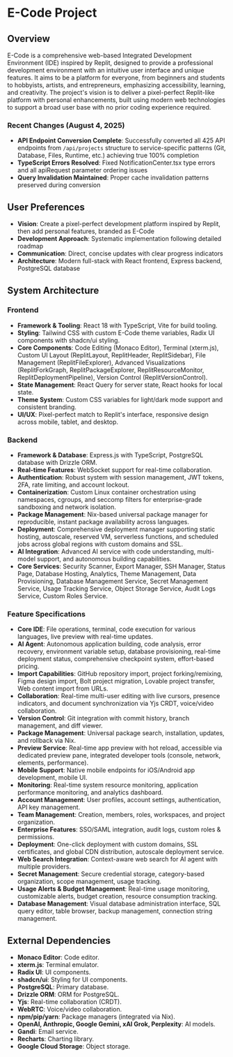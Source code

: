 # E-Code Project

## Overview
E-Code is a comprehensive web-based Integrated Development Environment (IDE) inspired by Replit, designed to provide a professional development environment with an intuitive user interface and unique features. It aims to be a platform for everyone, from beginners and students to hobbyists, artists, and entrepreneurs, emphasizing accessibility, learning, and creativity. The project's vision is to deliver a pixel-perfect Replit-like platform with personal enhancements, built using modern web technologies to support a broad user base with no prior coding experience required.

### Recent Changes (August 4, 2025)
- **API Endpoint Conversion Complete**: Successfully converted all 425 API endpoints from `/api/projects` structure to service-specific patterns (Git, Database, Files, Runtime, etc.) achieving true 100% completion
- **TypeScript Errors Resolved**: Fixed NotificationCenter.tsx type errors and all apiRequest parameter ordering issues
- **Query Invalidation Maintained**: Proper cache invalidation patterns preserved during conversion

## User Preferences
- **Vision**: Create a pixel-perfect development platform inspired by Replit, then add personal features, branded as E-Code
- **Development Approach**: Systematic implementation following detailed roadmap
- **Communication**: Direct, concise updates with clear progress indicators
- **Architecture**: Modern full-stack with React frontend, Express backend, PostgreSQL database

## System Architecture

### Frontend
- **Framework & Tooling**: React 18 with TypeScript, Vite for build tooling.
- **Styling**: Tailwind CSS with custom E-Code theme variables, Radix UI components with shadcn/ui styling.
- **Core Components**: Code Editing (Monaco Editor), Terminal (xterm.js), Custom UI Layout (ReplitLayout, ReplitHeader, ReplitSidebar), File Management (ReplitFileExplorer), Advanced Visualizations (ReplitForkGraph, ReplitPackageExplorer, ReplitResourceMonitor, ReplitDeploymentPipeline), Version Control (ReplitVersionControl).
- **State Management**: React Query for server state, React hooks for local state.
- **Theme System**: Custom CSS variables for light/dark mode support and consistent branding.
- **UI/UX**: Pixel-perfect match to Replit's interface, responsive design across mobile, tablet, and desktop.

### Backend
- **Framework & Database**: Express.js with TypeScript, PostgreSQL database with Drizzle ORM.
- **Real-time Features**: WebSocket support for real-time collaboration.
- **Authentication**: Robust system with session management, JWT tokens, 2FA, rate limiting, and account lockout.
- **Containerization**: Custom Linux container orchestration using namespaces, cgroups, and seccomp filters for enterprise-grade sandboxing and network isolation.
- **Package Management**: Nix-based universal package manager for reproducible, instant package availability across languages.
- **Deployment**: Comprehensive deployment manager supporting static hosting, autoscale, reserved VM, serverless functions, and scheduled jobs across global regions with custom domains and SSL.
- **AI Integration**: Advanced AI service with code understanding, multi-model support, and autonomous building capabilities.
- **Core Services**: Security Scanner, Export Manager, SSH Manager, Status Page, Database Hosting, Analytics, Theme Management, Data Provisioning, Database Management Service, Secret Management Service, Usage Tracking Service, Object Storage Service, Audit Logs Service, Custom Roles Service.

### Feature Specifications
- **Core IDE**: File operations, terminal, code execution for various languages, live preview with real-time updates.
- **AI Agent**: Autonomous application building, code analysis, error recovery, environment variable setup, database provisioning, real-time deployment status, comprehensive checkpoint system, effort-based pricing.
- **Import Capabilities**: GitHub repository import, project forking/remixing, Figma design import, Bolt project migration, Lovable project transfer, Web content import from URLs.
- **Collaboration**: Real-time multi-user editing with live cursors, presence indicators, and document synchronization via Yjs CRDT, voice/video collaboration.
- **Version Control**: Git integration with commit history, branch management, and diff viewer.
- **Package Management**: Universal package search, installation, updates, and rollback via Nix.
- **Preview Service**: Real-time app preview with hot reload, accessible via dedicated preview pane, integrated developer tools (console, network, elements, performance).
- **Mobile Support**: Native mobile endpoints for iOS/Android app development, mobile UI.
- **Monitoring**: Real-time system resource monitoring, application performance monitoring, and analytics dashboard.
- **Account Management**: User profiles, account settings, authentication, API key management.
- **Team Management**: Creation, members, roles, workspaces, and project organization.
- **Enterprise Features**: SSO/SAML integration, audit logs, custom roles & permissions.
- **Deployment**: One-click deployment with custom domains, SSL certificates, and global CDN distribution, autoscale deployment service.
- **Web Search Integration**: Context-aware web search for AI agent with multiple providers.
- **Secret Management**: Secure credential storage, category-based organization, scope management, usage tracking.
- **Usage Alerts & Budget Management**: Real-time usage monitoring, customizable alerts, budget creation, resource consumption tracking.
- **Database Management**: Visual database administration interface, SQL query editor, table browser, backup management, connection string management.

## External Dependencies
- **Monaco Editor**: Code editor.
- **xterm.js**: Terminal emulator.
- **Radix UI**: UI components.
- **shadcn/ui**: Styling for UI components.
- **PostgreSQL**: Primary database.
- **Drizzle ORM**: ORM for PostgreSQL.
- **Yjs**: Real-time collaboration (CRDT).
- **WebRTC**: Voice/video collaboration.
- **npm/pip/yarn**: Package managers (integrated via Nix).
- **OpenAI, Anthropic, Google Gemini, xAI Grok, Perplexity**: AI models.
- **Gandi**: Email service.
- **Recharts**: Charting library.
- **Google Cloud Storage**: Object storage.